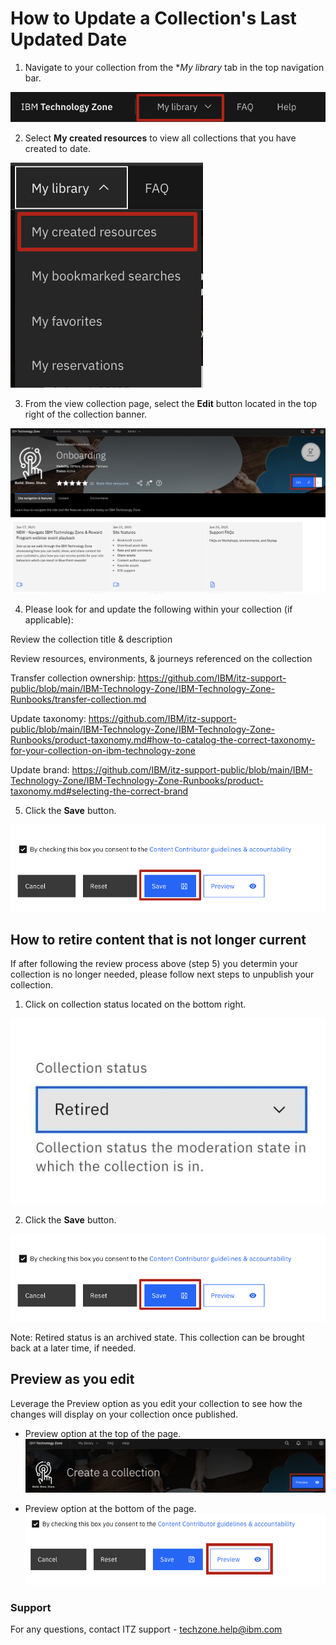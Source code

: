 # How to Update a Collection's Last Updated Date

1. Navigate to your collection from the **My library* tab in the top navigation bar.

![My library](Images/my%20library.png)

2. Select **My created resources** to view all collections that you have created to date.

![My created resources](Images/my%20created%20resources.png)

3. From the view collection page, select the **Edit** button located in the top right of the collection banner. 

![Edit collection](Images/edit-collection.png)

4. Please look for and update the following within your collection (if applicable): 

Review the collection title & description

Review resources, environments, & journeys referenced on the collection

Transfer collection ownership: https://github.com/IBM/itz-support-public/blob/main/IBM-Technology-Zone/IBM-Technology-Zone-Runbooks/transfer-collection.md

Update taxonomy: https://github.com/IBM/itz-support-public/blob/main/IBM-Technology-Zone/IBM-Technology-Zone-Runbooks/product-taxonomy.md#how-to-catalog-the-correct-taxonomy-for-your-collection-on-ibm-technology-zone

Update brand: https://github.com/IBM/itz-support-public/blob/main/IBM-Technology-Zone/IBM-Technology-Zone-Runbooks/product-taxonomy.md#selecting-the-correct-brand

5. Click the **Save** button. 

![Save changes](Images/save%20the%20collection.png)

## How to retire content that is not longer current

If after following the review process above (step 5) you determin your collection is no longer needed, please follow next steps to unpublish your collection.

1. Click on collection status located on the bottom right. 

![Retire collection](Images/retired.jpg)

2. Click the **Save** button. 

![Save changes](Images/save%20the%20collection.png)

Note: Retired status is an archived state. This collection can be brought back at a later time, if needed.

## Preview as you edit

Leverage the Preview option as you edit your collection to see how the changes will display on your collection once published.

* Preview option at the top of the page.
![Preview option at the top of page](Images/preview%20button%20at%20top%20of%20page.png)

* Preview option at the bottom of the page.
![preview option at the bottom of the page](Images/preview%20option%20on%20bottom%20of%20page.png)  

### Support

For any questions, contact ITZ support - techzone.help@ibm.com
